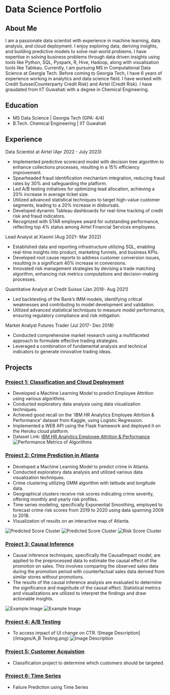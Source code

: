 # Data Science Portfolio

## About Me
I am a passionate data scientist with experience in machine learning, data analysis, and cloud deployment. I enjoy exploring data, deriving insights, and building predictive models to solve real-world problems.
I have expertise in solving business problems through data driven insights using tools like Python, SQL, Pyspark, R, Hive, Hadoop, along with visualisation tools like Tableau. Currently, I am pursuing MS in Computational Data Science at Georgia Tech. Before coming to Georgia Tech, I have 6 years of experience working in analytics and data science field. I have worked with Credit Suisse(Counterparty Credit Risk) and Airtel (Credit Risk). I have graudated from IIT Guwahati with a degree in Chemical Engineering.

## Education
- MS Data Science | Georgia Tech (GPA: 4/4)
- B.Tech. Chemical Engineering | IIT Guwahati

## Experience
Data Scientist at Airtel (Apr 2022 - July 2023)
- Implemented predictive scorecard model with decision tree algorithm to enhance collections processes, resulting in a 15% efficiency improvement.
- Spearheaded fraud identification mechanism integration, reducing fraud rates by 30% and safeguarding the platform.
- Led A/B testing initiatives for optimizing lead allocation, achieving a 20% increase in average ticket size.
- Utilized advanced statistical techniques to target high-value customer segments, leading to a 20% increase in disbursals.
- Developed dynamic Tableau dashboards for real-time tracking of credit risk and fraud indicators.
- Recognized with STAR employee award for outstanding performance, reflecting top 4% status among Airtel Financial Services employees.

Lead Analyst at Xiaomi (Aug 2021- Mar 2022)
- Established data and reporting infrastructure utilizing SQL, enabling real-time insights into product, marketing funnels, and business KPIs.
- Developed root cause reports to address customer conversion issues, resulting in a significant 40% increase in conversions.
- Innovated risk management strategies by devising a trade matching algorithm, enhancing risk metrics computations and decision-making processes.

Quantitative Analyst at Credit Suisse (Jan 2019- Aug 2021)
- Led backtesting of the Bank’s IMM models, identifying critical weaknesses and contributing to model development and validation.
- Utilized advanced statistical techniques to measure model performance, ensuring regulatory compliance and risk mitigation.


Market Analyst Futures Trader (Jul 2017- Dec 2018)
- Conducted comprehensive market research using a multifaceted approach to formulate effective trading strategies.
- Leveraged a combination of fundamental analysis and technical indicators to generate innovative trading ideas.

  
## Projects

### [Project 1: Classification and Cloud Deployment](https://github.com/karan2909/Churn_deployment_heroku)
- Developed a Machine Learning Model to predict Employee Attrition using various algorithms.
- Conducted exploratory data analysis using data visualization techniques.
- Achieved good recall on the 'IBM HR Analytics Employee Attrition & Performance' dataset from Kaggle, using Logistic Regression.
- Implemented a WEB API using the Flask framework and deployed it on the Heroku cloud platform.
- Dataset Link: [IBM HR Analytics Employee Attrition & Performance](link_to_dataset)
![Performance Metrics of Algorithms](/images/Results.png)

### [Project 2: Crime Prediction in Atlanta](https://github.com/karan2909/Churn_deployment_heroku)
- Developed a Machine Learning Model to predict crime in Atlanta.
- Conducted exploratory data analysis and utilized various data visualization techniques.
- Crime clustering utilizing GMM algorithm with latitude and longitude data.
- Geographical clusters receive risk scores indicating crime severity, offering monthly and yearly risk profiles.
- Time series modeling, specifically Exponential Smoothing, employed to forecast crime risk scores from 2019 to 2020 using data spanning 2009 to 2018.
- Visualization of results on an interactive map of Atlanta.

![Predicted Score Cluster](/images/Clustering_.png)
![Predicted Score Cluster](/images/cluster10_preds_new[1].png)
![Risk Score Cluster](/images/vis4.jpeg)

### [Project 3: Causal Inference](https://github.com/karan2909/Causal_Inference)
- Causal inference techniques, specifically the CausalImpact model, are applied to the preprocessed data to estimate the causal effect of the promotion on sales. This involves comparing the observed sales data during the promotion period with counterfactual sales data derived from similar stores without promotions.
- The results of the causal inference analysis are evaluated to determine the significance and magnitude of the causal effect. Statistical metrics and visualizations are utilized to interpret the findings and draw actionable insights.

![Example Image](/images/Result1.png)
![Example Image](/images/Result2.png)


### [Project 4: A/B Testing](https://github.com/karan2909/A-B-Testing)
- To access impact of UI change on CTR.
![Image Description](/images/A_B Testing.png)
![Image Description](/images/Sample_size.png)

### [Project 5: Customer Acquistion](https://github.com/karan2909/Customer_Acquistion)
- Classification project to determine which customers should be targeted.

### [Project 6: Time Series](https://github.com/karan2909/Time_Series)
- Failure Prediction using Time Series
